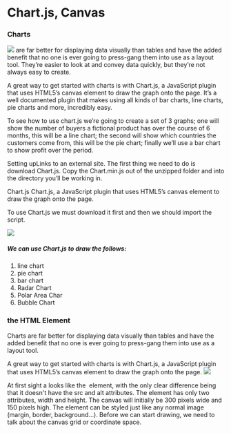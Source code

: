 # Chart.js, Canvas


### Charts 
![](https://i.ytimg.com/vi/sE08f4iuOhA/maxresdefault.jpg)
are far better for displaying data visually than tables and have the added benefit that no one is ever going to press-gang them into use as a layout tool. They’re easier to look at and convey data quickly, but they’re not always easy to create.

A great way to get started with charts is with Chart.js, a JavaScript plugin that uses HTML5’s canvas element to draw the graph onto the page. It’s a well documented plugin that makes using all kinds of bar charts, line charts, pie charts and more, incredibly easy.

To see how to use chart.js we’re going to create a set of 3 graphs; one will show the number of buyers a fictional product has over the course of 6 months, this will be a line chart; the second will show which countries the customers come from, this will be the pie chart; finally we’ll use a bar chart to show profit over the period.

Setting upLinks to an external site.
The first thing we need to do is download Chart.js. Copy the Chart.min.js out of the unzipped folder and into the directory you’ll be working in.

Chart.js
Chart.js, a JavaScript plugin that uses HTML5’s canvas element to draw the graph onto the page.

To use Chart.js we must download it first and then we should import the script.

![](https://i.ytimg.com/vi/dMNBuLcbOPY/maxresdefault.jpg)

##### We can use Chart.js to draw the follows:

1. line chart
2. pie chart
3. bar chart
4. Radar Chart
5. Polar Area Char
6. Bubble Chart

 ### the HTML <canvas> Element 
Charts are far better for displaying data visually than tables and have the added benefit that no one is ever going to press-gang them into use as a layout tool.

A great way to get started with charts is with Chart.js, a JavaScript plugin that uses HTML5’s canvas element to draw the graph onto the page.
![](https://www.wikitechy.com/step-by-step-html-tutorials/img/html-images/code-explanation-canvas-tag-in-html.png)

At first sight a <canvas> looks like the <img> element, with the only clear difference being that it doesn't have the src and alt attributes.
The <canvas> element has only two attributes, width and height.
The canvas will initially be 300 pixels wide and 150 pixels high.
The <canvas> element can be styled just like any normal image (margin, border, background…).
Before we can start drawing, we need to talk about the canvas grid or coordinate space.
 